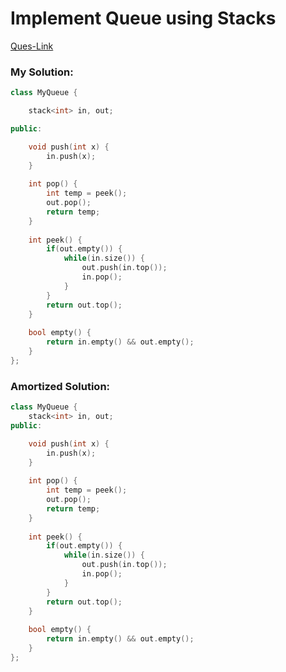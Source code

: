 # Implement Queue using Stacks
[Ques-Link](https://leetcode.com/problems/implement-queue-using-stacks/description/)

### My Solution:
```cpp
class MyQueue {

    stack<int> in, out;

public:

    void push(int x) {
        in.push(x);
    }
    
    int pop() {
        int temp = peek();
        out.pop();
        return temp;
    }
    
    int peek() {
        if(out.empty()) {
            while(in.size()) {
                out.push(in.top());
                in.pop();
            }
        }
        return out.top();
    }
    
    bool empty() {
        return in.empty() && out.empty();
    }
};
```

### Amortized Solution:

```cpp
class MyQueue {
    stack<int> in, out;
public:

    void push(int x) {
        in.push(x);
    }
    
    int pop() {
        int temp = peek();
        out.pop();
        return temp;
    }
    
    int peek() {
        if(out.empty()) {
            while(in.size()) {
                out.push(in.top());
                in.pop();
            }
        }
        return out.top();
    }
    
    bool empty() {
        return in.empty() && out.empty();
    }
};
```
